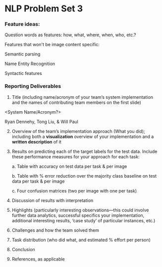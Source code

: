 NLP Problem Set 3
===============

### Feature ideas:

Question words as features: how, what, where, when, who, etc.?

Features that won't be image content specific:

  Semantic parsing

  Name Entity Recognition

  Syntactic features


### Reporting Deliverables

1. Title (including name/acronym of your team’s system implementation and the names of contributing team members on the first slide)

<System Name/Acronym?>

Ryan Dennehy, Tong Liu, & Will Paul


2. Overview of the team’s implementation approach (What you did); including both a **visualization** overview of your implementation and a **written description** of it

3. Results on predicting each of the target labels for the test data. Include these performance measures for your approach for each task:

    a. Table with accuracy on test data per task & per image

    b. Table with % error reduction over the majority class baseline on test data per task & per image

    c. Four confusion matrices (two per image with one per task)

4. Discussion of results with interpretation

5. Highlights (particularly interesting observations—this could involve further data analytics, successful specifics your implementation, additional interesting results, ‘case study’ of particular instances, etc.)

6. Challenges and how the team solved them

7. Task distribution (who did what, and estimated % effort per person)

8. Conclusion

9. References, as applicable
